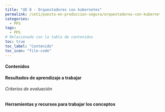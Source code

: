 ```yaml
---
title: "UD 8 - Orquestadores con kubernetes"
permalink: /ceti/puesta-en-produccion-segura/orquestadores-con-kubernetes
categories:
  - PPS
tags:
  - PPS
# Relacionado con la tabla de contenidos
toc: true
toc_label: "Contenido"
toc_icon: "file-code"
---
```


#### Contenidos

#### Resultados de aprendizaje a trabajar

###### Criterios de evaluación

#### Herramientas y recursos para trabajar los conceptos
